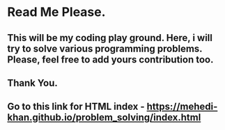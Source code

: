 # Read Me Please.

## This will be my coding play ground. Here, i will try to solve various programming problems. Please, feel free to add yours contribution too. 
## Thank You.

## Go to this link for HTML index - https://mehedi-khan.github.io/problem_solving/index.html
